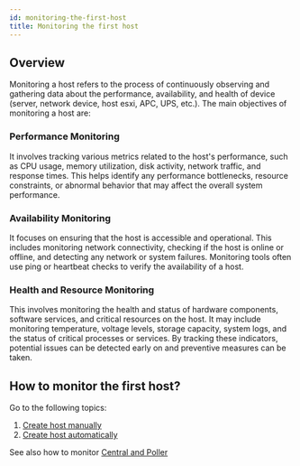 ```yaml
---
id: monitoring-the-first-host
title: Monitoring the first host
---
```


## Overview

Monitoring a host refers to the process of continuously observing and gathering data about the performance, availability, and health of device (server, network device, host esxi, APC, UPS, etc.). The main objectives of monitoring a host are:

### Performance Monitoring

It involves tracking various metrics related to the host's performance, such as CPU usage, memory utilization, disk activity, network traffic, and response times. This helps identify any performance bottlenecks, resource constraints, or abnormal behavior that may affect the overall system performance.

### Availability Monitoring

It focuses on ensuring that the host is accessible and operational. This includes monitoring network connectivity, checking if the host is online or offline, and detecting any network or system failures. Monitoring tools often use ping or heartbeat checks to verify the availability of a host.

### Health and Resource Monitoring

This involves monitoring the health and status of hardware components, software services, and critical resources on the host. It may include monitoring temperature, voltage levels, storage capacity, system logs, and the status of critical processes or services. By tracking these indicators, potential issues can be detected early on and preventive measures can be taken.

## How to monitor the first host?

Go to the following topics:

1. [Create host manually](../../monitoring-resources/monitoring-hosts/create-host-manually.md)
2. [Create host automatically](../../monitoring-resources/monitoring-hosts/create-host-automatically.md)

See also how to monitor [Central and Poller](monitoring-central-poller.md)